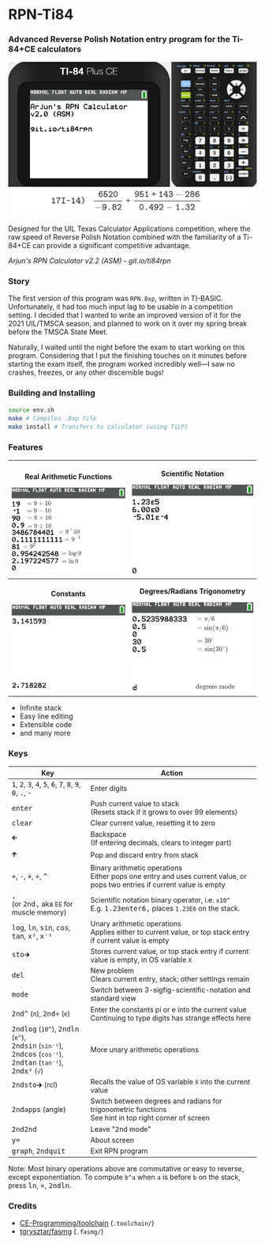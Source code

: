 # RPN-Ti84

### Advanced Reverse Polish Notation entry program for the Ti-84+CE calculators

<p align="center"><img src=".github/demo.gif" alt="Demo GIF" /></p>

Designed for the UIL Texas Calculator Applications competition, where the raw speed of Reverse Polish Notation combined with the familiarity of a Ti-84+CE can provide a significant competitive advantage.

*Arjun's RPN Calculator v2.2 (ASM) - git.io/ti84rpn*

### Story

The first version of this program was `RPN.8xp`, written in TI-BASIC. Unfortunately, it had too much input lag to be usable in a competition setting. I decided that I wanted to write an improved version of it for the 2021 UIL/TMSCA season, and planned to work on it over my spring break before the TMSCA State Meet.

Naturally, I waited until the night before the exam to start working on this program. Considering that I put the finishing touches on it minutes before starting the exam itself, the program worked incredibly well—I saw no crashes, freezes, or any other discernible bugs!

### Building and Installing

```bash
source env.sh
make # Compiles .8xp file
make install # Transfers to calculator (using TiLP)
```

### Features

| <p align="center">**Real Arithmetic Functions**</p>![](.github/arithmetic.png) | <p align="center">**Scientific Notation**</p>![](.github/scientific.png) |
| ------------------------------------------------------------ | ------------------------------------------------------------ |
| <p align="center">**Constants**</p>![](.github/constants.png) | <p align="center">**Degrees/Radians Trigonometry**</p>![](.github/degrad.png) |

- Infinite stack
- Easy line editing
- Extensible code
- and many more

### Keys

| Key                                                          | Action                                                       |
| ------------------------------------------------------------ | ------------------------------------------------------------ |
| <kbd>1</kbd>, <kbd>2</kbd>, <kbd>3</kbd>, <kbd>4</kbd>, <kbd>5</kbd>, <kbd>6</kbd>, <kbd>7</kbd>, <kbd>8</kbd>, <kbd>9</kbd>, <kbd>0</kbd>, <kbd>.</kbd>, <kbd>-</kbd> | Enter digits                                                 |
| <kbd>enter</kbd>                                             | Push current value to stack<br />(Resets stack if it grows to over 99 elements) |
| <kbd>clear</kbd>                                             | Clear current value, resetting it to zero                    |
| <kbd>🡰</kbd>                                                 | Backspace<br />(If entering decimals, clears to integer part) |
| <kbd>🡱</kbd>                                                 | Pop and discard entry from stack                             |
| <kbd>+</kbd>, <kbd>-</kbd>, <kbd>×</kbd>, <kbd>÷</kbd>, <kbd>^</kbd> | Binary arithmetic operations<br />Either pops one entry and uses current value, or pops two entries if current value is empty |
| <kbd>,</kbd><br />(or <kbd>2nd</kbd><kbd>,</kbd> aka `EE` for muscle memory) | Scientific notation binary operator, i.e. `x10^`<br />E.g. <kbd>1.23</kbd><kbd>enter</kbd><kbd>6</kbd><kbd>,</kbd> places `1.23E6` on the stack. |
| <kbd>log</kbd>, <kbd>ln</kbd>, <kbd>sin</kbd>, <kbd>cos</kbd>, <kbd>tan</kbd>, <kbd>x²</kbd>, <kbd>x⁻¹</kbd> | Unary arithmetic operations<br />Applies either to current value, or top stack entry if current value is empty |
| <kbd>sto🡲</kbd>                                              | Stores current value, or top stack entry if current value is empty, in OS variable `X` |
| <kbd>del</kbd>                                               | New problem<br />Clears current entry, stack; other settings remain |
| <kbd>mode</kbd>                                              | Switch between 3-sigfig-scientific-notation and standard view |
| <kbd>2nd</kbd><kbd>^</kbd> (`π`), <kbd>2nd</kbd><kbd>÷</kbd> (`e`) | Enter the constants pi or e into the current value<br />Continuing to type digits has strange effects here |
| <kbd>2nd</kbd><kbd>log</kbd> (`10^`), <kbd>2nd</kbd><kbd>ln</kbd> (`e^`),<br /><kbd>2nd</kbd><kbd>sin</kbd> (`sin⁻¹`), <kbd>2nd</kbd><kbd>cos</kbd> (`cos⁻¹`),<br /><kbd>2nd</kbd><kbd>tan</kbd> (`tan⁻¹`), <kbd>2nd</kbd><kbd>x²</kbd> (`√`) | More unary arithmetic operations<br />                       |
| <kbd>2nd</kbd><kbd>sto🡲</kbd> (rcl)                          | Recalls the value of OS variable `X` into the current value  |
| <kbd>2nd</kbd><kbd>apps</kbd> (angle)                        | Switch between degrees and radians for trigonometric functions<br />See hint in top right corner of screen |
| <kbd>2nd</kbd><kbd>2nd</kbd>                                 | Leave "<kbd>2nd</kbd> mode"                                  |
| <kbd>y=</kbd>                                                | About screen                                                 |
| <kbd>graph</kbd>, <kbd>2nd</kbd><kbd>quit</kbd>              | Exit RPN program                                             |

Note: Most binary operations above are commutative or easy to reverse, except exponentiation. To compute `b^a` when `a` is before `b` on the stack, press <kbd>ln</kbd>, <kbd>×</kbd>, <kbd>2nd</kbd><kbd>ln</kbd>.

### Credits

- [CE-Programming/toolchain](https://github.com/CE-Programming/toolchain) (`.toolchain/`)
- [tgrysztar/fasmg](https://github.com/tgrysztar/fasmg) (`.fasmg/`)
